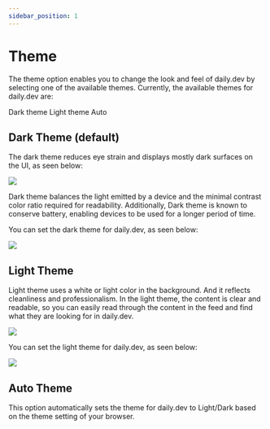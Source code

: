 ```yaml
---
sidebar_position: 1
---
```


# Theme

The theme option enables you to change the look and feel of daily.dev by selecting one of the available themes. Currently, the available themes for daily.dev are:

Dark theme
Light theme
Auto 

## Dark Theme (default)

The dark theme reduces eye strain and displays mostly dark surfaces on the UI, as seen below:

![](https://daily-now-res.cloudinary.com/image/upload/v1695752385/docs-v2/Dark-theme.png
)

Dark theme balances the light emitted by a device and the minimal contrast color ratio required for readability. Additionally, Dark theme is known to conserve battery, enabling devices to be used for a longer period of time.

You can set the dark theme for daily.dev, as seen below:

![](https://daily-now-res.cloudinary.com/image/upload/v1695752388/docs-v2/Dark-theme-customize.png)

## Light Theme

Light theme uses a white or light color in the background. And it reflects cleanliness and professionalism. In the light theme, the content is clear and readable, so you can easily read through the content in the feed and find what they are looking for in daily.dev. 

![](https://daily-now-res.cloudinary.com/image/upload/v1695752385/docs-v2/Light-theme.png)

You can set the light theme for daily.dev, as seen below:

![](https://daily-now-res.cloudinary.com/image/upload/v1695752388/docs-v2/Light-theme-customize.png)

## Auto Theme

This option automatically sets the theme for daily.dev to Light/Dark based on the theme setting of your browser.


